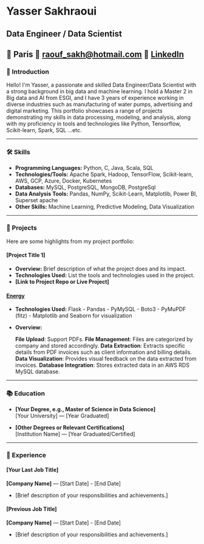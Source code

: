 # Yasser Sakhraoui

## Data Engineer / Data Scientist

📍 Paris 
📧 raouf_sakh@hotmail.com 
💼 [LinkedIn](https://www.linkedin.com/in/yasser-sakhraoui/)
---

### 👋 Introduction

Hello! I'm Yasser, a passionate and skilled Data Engineer/Data Scientist with a strong background in big data and machine learning. I hold a Master 2 in Big data and AI from ESGI, and I have 3 years of experience working in diverse industries such as manufacturing of water pumps, advertising and digital marketing. This portfolio showcases a range of projects demonstrating my skills in data processing, modeling, and analysis, along with my proficiency in tools and technologies like Python, Tensorflow, Scikit-learn, Spark, SQL ...etc.

---

### 🛠 Skills

- **Programming Languages:** Python, C, Java, Scala, SQL
- **Technologies/Tools:** Apache Spark, Hadoop, TensorFlow, Scikit-learn, AWS, GCP, Azure, Docker, Kubernetes
- **Databases:** MySQL, PostgreSQL, MongoDB, PostgreSql
- **Data Analysis Tools:** Pandas, NumPy, Scikit-Learn, Matplotlib, Power BI, Superset apache
- **Other Skills:** Machine Learning, Predictive Modeling, Data Visualization

---

### 📁 Projects

Here are some highlights from my project portfolio:

#### [Project Title 1]
- **Overview:** Brief description of what the project does and its impact.
- **Technologies Used:** List the tools and technologies used in the project.
- **[Link to Project Repo or Live Project]**

#### [Energy](https://github.com/yasser3434/energy)
- **Technologies Used:** Flask - Pandas - PyMySQL - Boto3 - PyMuPDF (fitz) - Matplotlib and Seaborn for visualization

- **Overview:**
  
  **File Upload**: Support PDFs.
  **File Management**: Files are categorized by company and stored accordingly.
  **Data Extraction**: Extracts specific details from PDF invoices such as client information and billing details.
  **Data Visualization**: Provides visual feedback on the data extracted from invoices.
  **Database Integration**: Stores extracted data in an AWS RDS MySQL database.

---

### 📚 Education

- **[Your Degree, e.g., Master of Science in Data Science]**  
  [Your University] — [Year Graduated]

- **[Other Degrees or Relevant Certifications]**  
  [Institution Name] — [Year Graduated/Certified]

---

### 💼 Experience

#### [Your Last Job Title]
**[Company Name]** — [Start Date] - [End Date]
- [Brief description of your responsibilities and achievements.]

#### [Previous Job Title]
**[Company Name]** — [Start Date] - [End Date]
- [Brief description of your responsibilities and achievements.]


